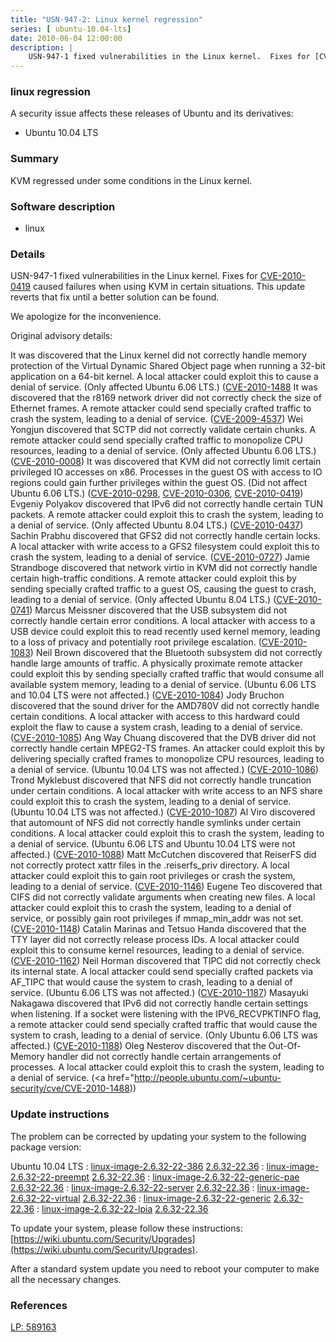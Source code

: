 ```yaml
---
title: "USN-947-2: Linux kernel regression"
series: [ ubuntu-10.04-lts]
date: 2010-06-04 12:00:00
description: |
    USN-947-1 fixed vulnerabilities in the Linux kernel.  Fixes for [CVE-2010-0419](http://people.ubuntu.com/~ubuntu-security/cve/CVE-2010-0419) caused failures when using KVM in certain situations. This update reverts that fix until a better solution can be found.
--- 
```

 
 


### linux regression

A security issue affects these releases of Ubuntu and its derivatives:

* Ubuntu 10.04 LTS

### Summary

KVM regressed under some conditions in the Linux kernel. 

### Software description

* linux 

### Details

USN-947-1 fixed vulnerabilities in the Linux kernel. Fixes for [CVE-2010-0419](http://people.ubuntu.com/~ubuntu-security/cve/CVE-2010-0419) caused failures when using KVM in certain situations. This update reverts that fix until a better solution can be found.

We apologize for the inconvenience.

Original advisory details:

 It was discovered that the Linux kernel did not correctly handle memory protection of the Virtual Dynamic Shared Object page when running a 32-bit application on a 64-bit kernel. A local attacker could exploit this to cause a denial of service. (Only affected Ubuntu 6.06 LTS.) ([CVE-2010-1488](http://people.ubuntu.com/~ubuntu-security/cve/CVE-2009-4271">CVE-2009-4271</a>) It was discovered that the r8169 network driver did not correctly check the size of Ethernet frames. A remote attacker could send specially crafted traffic to crash the system, leading to a denial of service. (<a href="http://people.ubuntu.com/~ubuntu-security/cve/CVE-2009-4537">CVE-2009-4537</a>) Wei Yongjun discovered that SCTP did not correctly validate certain chunks. A remote attacker could send specially crafted traffic to monopolize CPU resources, leading to a denial of service. (Only affected Ubuntu 6.06 LTS.) (<a href="http://people.ubuntu.com/~ubuntu-security/cve/CVE-2010-0008">CVE-2010-0008</a>) It was discovered that KVM did not correctly limit certain privileged IO accesses on x86. Processes in the guest OS with access to IO regions could gain further privileges within the guest OS. (Did not affect Ubuntu 6.06 LTS.) (<a href="http://people.ubuntu.com/~ubuntu-security/cve/CVE-2010-0298">CVE-2010-0298</a>, <a href="http://people.ubuntu.com/~ubuntu-security/cve/CVE-2010-0306">CVE-2010-0306</a>, <a href="http://people.ubuntu.com/~ubuntu-security/cve/CVE-2010-0419">CVE-2010-0419</a>) Evgeniy Polyakov discovered that IPv6 did not correctly handle certain TUN packets. A remote attacker could exploit this to crash the system, leading to a denial of service. (Only affected Ubuntu 8.04 LTS.) (<a href="http://people.ubuntu.com/~ubuntu-security/cve/CVE-2010-0437">CVE-2010-0437</a>) Sachin Prabhu discovered that GFS2 did not correctly handle certain locks. A local attacker with write access to a GFS2 filesystem could exploit this to crash the system, leading to a denial of service. (<a href="http://people.ubuntu.com/~ubuntu-security/cve/CVE-2010-0727">CVE-2010-0727</a>) Jamie Strandboge discovered that network virtio in KVM did not correctly handle certain high-traffic conditions. A remote attacker could exploit this by sending specially crafted traffic to a guest OS, causing the guest to crash, leading to a denial of service. (Only affected Ubuntu 8.04 LTS.) (<a href="http://people.ubuntu.com/~ubuntu-security/cve/CVE-2010-0741">CVE-2010-0741</a>) Marcus Meissner discovered that the USB subsystem did not correctly handle certain error conditions. A local attacker with access to a USB device could exploit this to read recently used kernel memory, leading to a loss of privacy and potentially root privilege escalation. (<a href="http://people.ubuntu.com/~ubuntu-security/cve/CVE-2010-1083">CVE-2010-1083</a>) Neil Brown discovered that the Bluetooth subsystem did not correctly handle large amounts of traffic. A physically proximate remote attacker could exploit this by sending specially crafted traffic that would consume all available system memory, leading to a denial of service. (Ubuntu 6.06 LTS and 10.04 LTS were not affected.) (<a href="http://people.ubuntu.com/~ubuntu-security/cve/CVE-2010-1084">CVE-2010-1084</a>) Jody Bruchon discovered that the sound driver for the AMD780V did not correctly handle certain conditions. A local attacker with access to this hardward could exploit the flaw to cause a system crash, leading to a denial of service. (<a href="http://people.ubuntu.com/~ubuntu-security/cve/CVE-2010-1085">CVE-2010-1085</a>) Ang Way Chuang discovered that the DVB driver did not correctly handle certain MPEG2-TS frames. An attacker could exploit this by delivering specially crafted frames to monopolize CPU resources, leading to a denial of service. (Ubuntu 10.04 LTS was not affected.) (<a href="http://people.ubuntu.com/~ubuntu-security/cve/CVE-2010-1086">CVE-2010-1086</a>) Trond Myklebust discovered that NFS did not correctly handle truncation under certain conditions. A local attacker with write access to an NFS share could exploit this to crash the system, leading to a denial of service. (Ubuntu 10.04 LTS was not affected.) (<a href="http://people.ubuntu.com/~ubuntu-security/cve/CVE-2010-1087">CVE-2010-1087</a>) Al Viro discovered that automount of NFS did not correctly handle symlinks under certain conditions. A local attacker could exploit this to crash the system, leading to a denial of service. (Ubuntu 6.06 LTS and Ubuntu 10.04 LTS were not affected.) (<a href="http://people.ubuntu.com/~ubuntu-security/cve/CVE-2010-1088">CVE-2010-1088</a>) Matt McCutchen discovered that ReiserFS did not correctly protect xattr files in the .reiserfs_priv directory. A local attacker could exploit this to gain root privileges or crash the system, leading to a denial of service. (<a href="http://people.ubuntu.com/~ubuntu-security/cve/CVE-2010-1146">CVE-2010-1146</a>) Eugene Teo discovered that CIFS did not correctly validate arguments when creating new files. A local attacker could exploit this to crash the system, leading to a denial of service, or possibly gain root privileges if mmap_min_addr was not set. (<a href="http://people.ubuntu.com/~ubuntu-security/cve/CVE-2010-1148">CVE-2010-1148</a>) Catalin Marinas and Tetsuo Handa discovered that the TTY layer did not correctly release process IDs. A local attacker could exploit this to consume kernel resources, leading to a denial of service. (<a href="http://people.ubuntu.com/~ubuntu-security/cve/CVE-2010-1162">CVE-2010-1162</a>) Neil Horman discovered that TIPC did not correctly check its internal state. A local attacker could send specially crafted packets via AF_TIPC that would cause the system to crash, leading to a denial of service. (Ubuntu 6.06 LTS was not affected.) (<a href="http://people.ubuntu.com/~ubuntu-security/cve/CVE-2010-1187">CVE-2010-1187</a>) Masayuki Nakagawa discovered that IPv6 did not correctly handle certain settings when listening. If a socket were listening with the IPV6_RECVPKTINFO flag, a remote attacker could send specially crafted traffic that would cause the system to crash, leading to a denial of service. (Only Ubuntu 6.06 LTS was affected.) (<a href="http://people.ubuntu.com/~ubuntu-security/cve/CVE-2010-1188">CVE-2010-1188</a>) Oleg Nesterov discovered that the Out-Of-Memory handler did not correctly handle certain arrangements of processes. A local attacker could exploit this to crash the system, leading to a denial of service. (<a href="http://people.ubuntu.com/~ubuntu-security/cve/CVE-2010-1488)) 

### Update instructions

The problem can be corrected by updating your system to the following package version:

Ubuntu 10.04 LTS
 : [linux-image-2.6.32-22-386](https://launchpad.net/ubuntu/+source/linux) <span> [2.6.32-22.36](https://launchpad.net/ubuntu/+source/linux/2.6.32-22.36) </span> 
 : [linux-image-2.6.32-22-preempt](https://launchpad.net/ubuntu/+source/linux) <span> [2.6.32-22.36](https://launchpad.net/ubuntu/+source/linux/2.6.32-22.36) </span> 
 : [linux-image-2.6.32-22-generic-pae](https://launchpad.net/ubuntu/+source/linux) <span> [2.6.32-22.36](https://launchpad.net/ubuntu/+source/linux/2.6.32-22.36) </span> 
 : [linux-image-2.6.32-22-server](https://launchpad.net/ubuntu/+source/linux) <span> [2.6.32-22.36](https://launchpad.net/ubuntu/+source/linux/2.6.32-22.36) </span> 
 : [linux-image-2.6.32-22-virtual](https://launchpad.net/ubuntu/+source/linux) <span> [2.6.32-22.36](https://launchpad.net/ubuntu/+source/linux/2.6.32-22.36) </span> 
 : [linux-image-2.6.32-22-generic](https://launchpad.net/ubuntu/+source/linux) <span> [2.6.32-22.36](https://launchpad.net/ubuntu/+source/linux/2.6.32-22.36) </span> 
 : [linux-image-2.6.32-22-lpia](https://launchpad.net/ubuntu/+source/linux) <span> [2.6.32-22.36](https://launchpad.net/ubuntu/+source/linux/2.6.32-22.36) </span> 

To update your system, please follow these instructions: [https://wiki.ubuntu.com/Security/Upgrades](https://wiki.ubuntu.com/Security/Upgrades).

After a standard system update you need to reboot your computer to make all the necessary changes. 

### References

 
 [LP: 589163](https://launchpad.net/bugs/589163)
 

